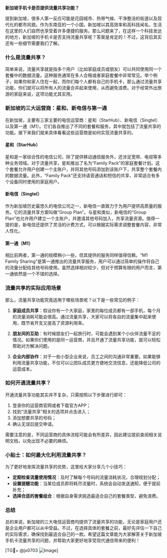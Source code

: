 **新加坡手机卡是否提供流量共享功能？**

提到新加坡，很多人第一反应可能是花园城市、热带气候、干净整洁的街道以及现代化的都市风貌。作为东南亚的一个小国，新加坡以其高效率和高科技闻名，生活在这里的人们自然也享受着许多便捷的服务。那么问题来了，在这样一个科技发达的地方，新加坡的手机卡是否支持流量共享呢？答案是肯定的！不过，这背后其实还有一些细节需要我们了解。

### 什么是流量共享？

简单来说，流量共享就是指多个用户（比如家庭成员或朋友）可以共同使用同一个套餐中的数据流量。这种服务通常在多人合租或者家庭套餐中非常常见。举个例子，如果你和家人住在一起，而你们每个人都有自己的手机卡，那么通过流量共享功能，你们就可以将所有人的流量合并起来使用，从而避免浪费。对于经常外出旅游的家庭来说，这项功能尤其实用。

### 新加坡的三大运营商：星和、新电信与第一通

在新加坡，主要有三家主要的电信运营商：星和（StarHub）、新电信（Singtel）以及第一通（M1）。它们各自推出了不同的套餐和服务，其中就包括了流量共享的功能。接下来我们就来具体看看这些运营商是如何实现流量共享的。

#### 星和（StarHub）

星和是一家综合性的电信公司，除了提供移动通信服务外，还涉足宽带、电视等多种业务领域。对于流量共享，星和推出了名为“Family Pack”的家庭套餐计划。这个套餐允许用户创建一个主账户，并将其他号码添加到该账户下，共享整个套餐内的数据流量。此外，“Family Pack”还支持语音通话和短信的共享，非常适合有多个设备同时使用的家庭用户。

#### 新电信（Singtel）

作为新加坡历史最悠久的电信公司之一，新电信一直致力于为用户提供高质量的服务。它的流量共享方案叫做“Group Plan”。与星和类似，新电信的“Group Plan”也允许用户建立一个主账户，并邀请其他号码加入，共享流量资源。值得一提的是，新电信还提供了灵活的计费方式，可以根据实际需求调整套餐内容，非常人性化。

#### 第一通（M1）

相比前两者，第一通的规模稍小一些，但其提供的服务同样值得信赖。“M1 Family Sharing”是第一通推出的流量共享服务，用户可以通过简单的操作将自己的流量分配给其他号码使用。虽然选择相对较少，但对于预算有限的用户而言，第一通依然是一个不错的选择。

### 流量共享的实际应用场景

那么，流量共享功能究竟适用于哪些场景呢？以下是一些常见的例子：

1. **家庭成员共享**：假设你有一个大家庭，家里的每位成员都有一部手机，每个月的流量消耗可能会很高。通过流量共享，大家可以将各自的流量集中起来使用，既节省开支又提高了资源利用率。
   
2. **朋友间的互助**：有时候朋友们一起旅行时，可能会遇到某个小伙伴流量不足的情况。如果你们使用的是同一运营商，并且开通了流量共享功能，就可以轻松帮助对方解决问题。

3. **企业内部协作**：对于一些小型企业来说，员工之间的沟通非常重要。如果能够利用流量共享功能，不仅可以让团队成员更方便地交流信息，还能降低公司的运营成本。

### 如何开通流量共享？

开通流量共享功能其实并不复杂，只需按照以下步骤进行即可：

1. 登录你的运营商官网或者下载官方APP；
2. 找到“流量共享”相关的选项并点击进入；
3. 添加想要共享的号码；
4. 确认无误后提交申请。

需要注意的是，不同运营商的具体流程可能会有所差异，因此建议提前查阅相关说明文档，以免出现不必要的麻烦。

### 小贴士：如何最大化利用流量共享？

为了更好地发挥流量共享的优势，这里给大家分享几个小技巧：

- **定期检查流量使用情况**：及时了解每个号码的流量消耗状况，合理规划分配；
- **设置提醒功能**：当某位成员即将耗尽流量时，系统会自动发送通知，便于提前补充；
- **选择合适的套餐组合**：根据自身需求挑选最适合自己的套餐类型，避免浪费。

### 总结

总的来说，新加坡的三大电信运营商均提供了流量共享的功能，无论是家庭用户还是企业用户都可以从中受益。不过，在选择具体的套餐之前，最好先评估一下自己的实际需求，确保找到最适合自己的一款。希望这篇文章能为大家解答关于新加坡手机卡流量共享的问题，并帮助大家更好地享受现代通信带来的便利！

[TG💪+ @jx0703 ![Image](https://github.com/user-attachments/assets/dbca1d08-cadb-493c-b0ec-ad6f7a83f270)]